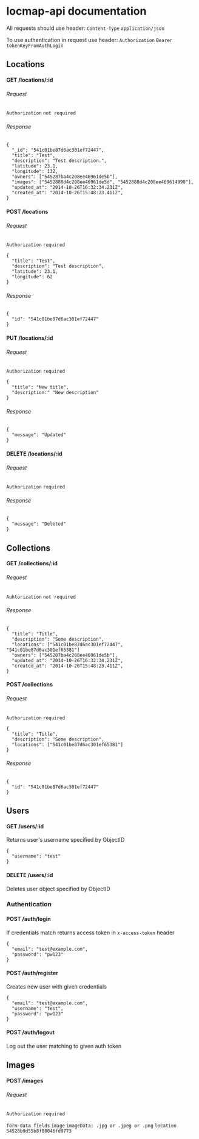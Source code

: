 locmap-api documentation
======

All requests should use header:
`Content-Type` `application/json`


To use authentication in request use header:
`Authorization` `Bearer tokenKeyFromAuthLogin`

## Locations

#### GET /locations/:id

###### Request
`Authorization` `not required`

###### Response
```
{
  "_id": "541c01be87d6ac301ef72447",
  "title": "Test",
  "description": "Test description.",
  "latitude": 23.1,
  "longitude": 132,
  "owners": ["545287ba4c208ee46961de5b"],
  "images": ["5452888d4c208ee46961de5d", "5452888d4c208ee469614990"],
  "updated_at": "2014-10-26T16:32:34.231Z",
  "created_at": "2014-10-26T15:48:23.411Z",
}
```

#### POST /locations

###### Request
`Authorization` `required`
```
{
  "title": "Test",
  "description": "Test description",
  "latitude": 23.1,
  "longitude": 62
}
```

###### Response
```
{
  "id": "541c01be87d6ac301ef72447"
}
```

#### PUT /locations/:id

###### Request
`Authorization` `required`
```
{
  "title": "New title",
  "description:" "New description"
}
```
###### Response
```
{
  "message": "Updated"
}
```

#### DELETE /locations/:id

###### Request
`Authorization` `required`

###### Response
```
{
  "message": "Deleted"
}
```

## Collections

#### GET /collections/:id

###### Request
`Auhtorization` `not required`

###### Response
```
{
  "title": "Title",
  "description": "Some description",
  "locations": ["541c01be87d6ac301ef72447", "541c01be87d6ac301ef65381"]
  "owners": ["545287ba4c208ee46961de5b"],
  "updated_at": "2014-10-26T16:32:34.231Z",
  "created_at": "2014-10-26T15:48:23.411Z",
}
```

#### POST /collections

###### Request
`Authorization` `required`
```
{
  "title": "Title",
  "description": "Some description",
  "locations": ["541c01be87d6ac301ef65381"]
}
```

###### Response
```
{
  "id": "541c01be87d6ac301ef72447"
}
```

## Users

#### GET /users/:id

Returns user's username specified by ObjectID

```
{
  "username": "test"
}
```


#### DELETE /users/:id

Deletes user object specified by ObjectID

### Authentication

#### POST /auth/login

If credentials match returns access token in `x-access-token` header

```
{
  "email": "test@example.com",
  "password": "pw123"
}
```


#### POST /auth/register

Creates new user with given credentials

```
{
  "email": "test@example.com",
  "username": "test",
  "password": "pw123"
}
```


#### POST /auth/logout

Log out the user matching to given auth token


## Images

#### POST /images

###### Request
`Authorization` `required`

`form-data fields`
`image` `imageData: .jpg or .jpeg or .png`
`location` `54528b9d55b8f08046fd9773`
